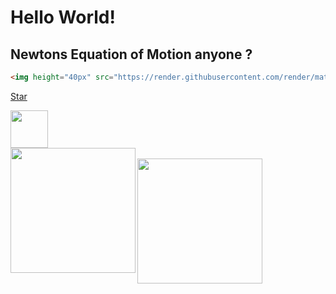 # Hello World!

## Newtons Equation of Motion anyone ?
```HTML
<img height="40px" src="https://render.githubusercontent.com/render/math?math={m_{i}}\frac{d^2r_{i}}{dt^2}=-\frac{\partial{V(r^{N})}}{\partial{r_{i}}}\quad\text{(}i=1...\text{N)}">
```

<!-- Place this tag where you want the button to render. -->
<a class="github-button" href="https://github.com/TaufeqRazakh/TaufeqRazakh" data-color-scheme="no-preference: dark; light: dark; dark: dark;" data-size="large" data-show-count="true" aria-label="Star TaufeqRazakh/TaufeqRazakh/ on GitHub">Star</a>

<img height="60px" src="https://render.githubusercontent.com/render/math?math={m_{i}}\frac{d^2r_{i}}{dt^2}=-\frac{\partial{V(r^{N})}}{\partial{r_{i}}}\quad\text{(}i=1...\text{N)}">

<br/>

<img height = "200px" align="left" src="https://github-readme-stats.vercel.app/api?username=TaufeqRazakh&show_icons=true&theme=vue-dark&hide=contribs&incluse_all_commits=true&count_private=true"/>

<br/>

<img height = "200px" align="left" src="https://github-readme-stats.vercel.app/api/top-langs/?username=TaufeqRazakh&layout=compact&theme=vue-dark&hide=tcl,roff"/>
